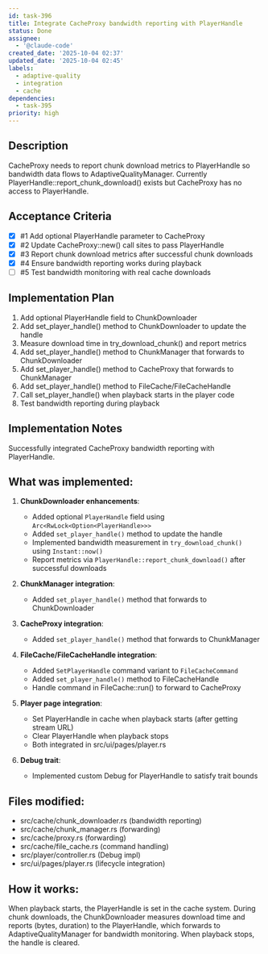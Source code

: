 ```yaml
---
id: task-396
title: Integrate CacheProxy bandwidth reporting with PlayerHandle
status: Done
assignee:
  - '@claude-code'
created_date: '2025-10-04 02:37'
updated_date: '2025-10-04 02:45'
labels:
  - adaptive-quality
  - integration
  - cache
dependencies:
  - task-395
priority: high
---
```


## Description

<!-- SECTION:DESCRIPTION:BEGIN -->
CacheProxy needs to report chunk download metrics to PlayerHandle so bandwidth data flows to AdaptiveQualityManager. Currently PlayerHandle::report_chunk_download() exists but CacheProxy has no access to PlayerHandle.
<!-- SECTION:DESCRIPTION:END -->

## Acceptance Criteria
<!-- AC:BEGIN -->
- [x] #1 Add optional PlayerHandle parameter to CacheProxy
- [x] #2 Update CacheProxy::new() call sites to pass PlayerHandle
- [x] #3 Report chunk download metrics after successful chunk downloads
- [x] #4 Ensure bandwidth reporting works during playback
- [ ] #5 Test bandwidth monitoring with real cache downloads
<!-- AC:END -->

## Implementation Plan

<!-- SECTION:PLAN:BEGIN -->
1. Add optional PlayerHandle field to ChunkDownloader
2. Add set_player_handle() method to ChunkDownloader to update the handle
3. Measure download time in try_download_chunk() and report metrics
4. Add set_player_handle() method to ChunkManager that forwards to ChunkDownloader
5. Add set_player_handle() method to CacheProxy that forwards to ChunkManager
6. Add set_player_handle() method to FileCache/FileCacheHandle
7. Call set_player_handle() when playback starts in the player code
8. Test bandwidth reporting during playback
<!-- SECTION:PLAN:END -->

## Implementation Notes

<!-- SECTION:NOTES:BEGIN -->
Successfully integrated CacheProxy bandwidth reporting with PlayerHandle.

## What was implemented:

1. **ChunkDownloader enhancements**:
   - Added optional `PlayerHandle` field using `Arc<RwLock<Option<PlayerHandle>>>`
   - Added `set_player_handle()` method to update the handle
   - Implemented bandwidth measurement in `try_download_chunk()` using `Instant::now()`
   - Report metrics via `PlayerHandle::report_chunk_download()` after successful downloads

2. **ChunkManager integration**:
   - Added `set_player_handle()` method that forwards to ChunkDownloader

3. **CacheProxy integration**:
   - Added `set_player_handle()` method that forwards to ChunkManager

4. **FileCache/FileCacheHandle integration**:
   - Added `SetPlayerHandle` command variant to `FileCacheCommand`
   - Added `set_player_handle()` method to FileCacheHandle
   - Handle command in FileCache::run() to forward to CacheProxy

5. **Player page integration**:
   - Set PlayerHandle in cache when playback starts (after getting stream URL)
   - Clear PlayerHandle when playback stops
   - Both integrated in src/ui/pages/player.rs

6. **Debug trait**:
   - Implemented custom Debug for PlayerHandle to satisfy trait bounds

## Files modified:
- src/cache/chunk_downloader.rs (bandwidth reporting)
- src/cache/chunk_manager.rs (forwarding)
- src/cache/proxy.rs (forwarding)
- src/cache/file_cache.rs (command handling)
- src/player/controller.rs (Debug impl)
- src/ui/pages/player.rs (lifecycle integration)

## How it works:
When playback starts, the PlayerHandle is set in the cache system. During chunk downloads, the ChunkDownloader measures download time and reports (bytes, duration) to the PlayerHandle, which forwards to AdaptiveQualityManager for bandwidth monitoring. When playback stops, the handle is cleared.
<!-- SECTION:NOTES:END -->

